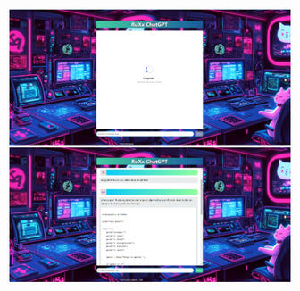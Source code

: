 <img src="/image/chatpetg.png" alt="Texto alternativo" width="600">
<img src="/image/chatpetg1.png" alt="Texto alternativo" width="600">
